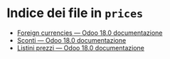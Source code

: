 # Indice dei file in `prices`

- [Foreign currencies — Odoo 18.0 documentazione](./currencies.md)
- [Sconti — Odoo 18.0 documentazione](./discounts.md)
- [Listini prezzi — Odoo 18.0 documentazione](./pricing.md)
